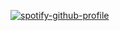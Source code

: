 [![spotify-github-profile](https://spotify-github-profile.kittinanx.com/api/view?uid=ep78nmq7237pcb5sdsqxuk2co&cover_image=true&theme=default&show_offline=true&background_color=121212&interchange=true&bar_color=53b14f&bar_color_cover=true)](https://spotify-github-profile.kittinanx.com/api/view?uid=ep78nmq7237pcb5sdsqxuk2co&redirect=true)
